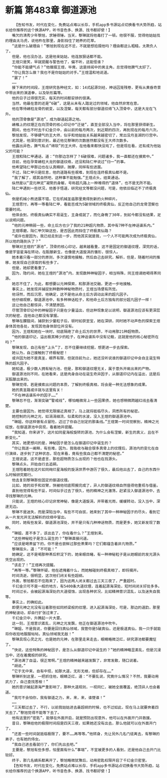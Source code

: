 # 新篇 第483章 御道源池
        【告知书友，时代在变化，免费站点难以长存，手机app多书源站点切换看书大势所趋，站长给你推荐的这个换源APP，听书音色多、换源、找书都好使！】
       嘴欠的清秀少年黎旭，求锤得锤。当天，黎琳就将他毒打了一顿。他很不服，觉得他姑姑找的理由太马虎，说他杵在那里，身影挡住了她养的花草。
       “这是什么破理由！”黎旭到现在还不忿，不就是想拾掇他吗？理由都这么粗糙，太欺负人了。
       但是，他也没办法，这是他亲姑姑，他连放狠话都不能。
       王煊只是笑，早就提醒与警告他了，偏不听，这能怪谁？
       “你能不能硬气点？”他撺掇王煊，毕竟，这是绯闻中的男主角，总觉得他脾气太好了。
       “你让我怎么做？我也不是你姑姑的对手。”王煊温和地说道。
       “罢了！”
       ……
       接下来的时间段，王煊研究各种经文，如：14式起源剑经，神话囚笼残卷，更有从黄昏奇景中带出来的演道拳，以及斩形篇等。
       他的日子过得很充实，每天的时间都安排的很满。
       当然，他最在意的还是“6破”，这是从未有人踏足过的领域，他自然非常在意。
       他在等待嵴柱龙骨的蜕变，以及涅槃，每天都有部分御道纹络飞入顶骨中，这是大龙在飞升。
       他的顶骨像是“源池”，成为御道起源之地。
       嵴椎上的纹理正在向顶骨的核心印记中“迁徙”，直至全部没入当中，将在那里获得新生。
       期间，他也不时去千幻金贝中，由以前的每月两次，到近期的四次，再到现在的每月六次。
       黎旭发现，不够硬气的王大师，似乎和他姑姑关系越来越密切了，常出没月圣湖的行宫中。
       尤其是，他深刻意识到，最近他见黎琳的次数居然都没有王大师次数多。
       他露出异色，脾气有点“绵软”的王大师，在他看来都快没戏了，但是现在看，还有成为他姑父的可能？
       王煊和陆仁甲通话，道：“你那边怎样了？6破很难，问题诸多，我一直都还在摸索中。”
       目前，他在孕育嵴柱大龙的御道纹络，还没和陆仁甲说过“归一”的事。
       他希望陆仁甲那边也在认真精研，揣摩，同样有些进展。
       不过，陆仁甲只是叹息，他的道路有些艰难，到现在连终极真仙都不是。
       “我了解了，顺其自然吧，这种事不能勉强。”王煊点头，结束通话。
       纵然是以“混元神泥”凝聚的身躯，号称超凡路上一种难得的“道体”，也不是无所不能。
       陆仁甲遇到一些状况，他善于悟道，研究经文等都没问题，可是，他依旧临近不了终极真仙。
       倒是机械小熊进展不错，它在机械圣庙那里竟得到新的火种碎片。
       王煊思忖，再等一等看陆仁甲，看能否成为5破领域的终极真仙，反正他自己的龙骨涅槃也需要时间。
       他体会到，终极真仙确实不易诞生，主身成就了，而化身晚了30年，到如今都没有结果，足以说明问题。
       “他的元神稍弱一些，命土后方也少了我的21种超凡物质，其中有7种不在神话谱系内。”
       王煊琢磨，陆仁甲欠缺这些，是否因此而挡住了终极真仙路？
       “或许也是因为，我已经走到这一步，而他其实就是我，一个人不可能两次成为终极真仙，所以他的路到头了？”
       黎琳对王煊的“源池”，顶骨的核心印记，越来越看重，这不是固定的御道纹理，深究的话，像是宇宙星海在转动，在酝酿新生，也像是大道旋涡的雏形，很惊人。
       她本着只看一部分的原则，多次谨慎地接触，然后自己去研究，解析，但是，随着时间的推移，她发现自己获取的有些多了。
       但是，她却更看重了。
       因为，隐约间，她在王煊的“源池”内，发现数种神秘因子，相当特殊，同王煊请她喝得茶同源。
       她忍不住了，为此，都想要以元神探索，和那源池交融，更进一步地接触。
       事实上，她发现并捕捉到种数种神秘物质时，王煊当场便有所觉。
       他讶然，而后沉思，他确定，这不是他从命土后方调动出来的超凡因子。
       他仔细观察，御道源池中，有多种神话粒子，和他命土后方独有的部分超凡因子一样！
       这让他自己都惊异，不清楚原因。
       尽管顶骨印记中的神秘因子只是在少量溢出，但这种现象足以说明，御道源池应该有更深层次的秘密，连他自己都没有掌握。
       黎琳在朦胧间，捕获到少量粒子后，顿时如获至宝，她在深研，同时她不动声色的探索王煊身体其他各处，发现其他身体部位并没有。
       因为，王煊和她在一块时，彻底隔绝了命土后方的世界，不动用那21种超物质。
       “他的御道印记，溢出极其稀少的粒子，在神话谱系中没有记载，这就是他的核心秘密所在吗？”
       黎琳发现，自己有些“上头”了，忍不住要继续挖掘，想更进一步去探索。
       她认为，自己接触到了终极秘密！
       或许因为她不是真圣，眼界有限，但就目前为止，她还没听说谁的御道印记中会自主诞生特殊的超凡因子。
       她知道，极少数人拥有秘力池，但是，那和御道纹理无关，属于意外开凿出来的产物。
       御道源池则不同，在她看来，这是肉身自动在诞生奇异因子，从御道印记内在溢出，这是后天酝酿出来的。
       黎琳觉得，若是摸索出问题的本质，了解到终极真相，将会是一种无法想象的成果。
       她的真圣路或许就与这里有关！
       “不在神话谱系中的因子……”
       黎琳忍不住，渐渐突破“警戒线”，哪怕略微背上一些因果债，她也想稍微跨越红线去看清楚。
       主要也是因为，她觉得无限接近真相了，马上就将抵临尽头，洞悉所有的秘密。
       她控制的元神之光，如涓涓细流，似柔和的水波，没入王煊的御道源池中。
       “琳姐，你这样做有点冒险，迈过了你自己划定的那条线。”王煊第一时间觉察到，精神之光绽放，在御道源池中具现，看着她并提醒。
       “我知道，你来讲下，这片如同星海般旋转的源池，为什么会有涅槃，新生的真义，且在不断变化。”
       其实，她更想问的是，神秘因子是怎么在御道印记中诞生的？
       “你让我逐一阐释，有些难，因为，我吸收与融合很多真骨上的纹理后，源池内的变化在自行演绎，逐步到了这种状态，现在来看，竟有些我自己都不清楚的秘密。”
       王煊说道，这不是虚言，那些超物质怎么出现的？他也在找源头。
       黎琳点头，开始自行去追朔。
       王煊陪着她在这片如同绚烂星海般的旋涡世界中游历了很久，最后他出去了，自己的东西什么时候研究都行。
       他去复刻黎琳那些固定的御道纹理。
       比如，她的双手和双臂，快被他彻底照搬完成了，异人的御道纹络自然值得他重视与借鉴。
       直到他觉得有些不妥，时间似乎过去了很久，他的精神之光激荡，赶紧没入御道源池中，去寻找黎琳的元神。
       只能说，王煊的核心印记非常神秘，像是大道旋涡，并带着光雨，缓缓转动，没入当中，深邃无边。
       黎琳不是迷失，而是深陷当中，有些不可自拔，她来到了其中一种神秘因子的尽头，看到它从一片发光并无法解析的纹络中冒出。
       同时，她有些发呆，御道源池深处，并不是只有几种神话物质，而是更多，她又新发现了数种。
       “琳姐，差不多了，该出去了，你在看什么？”王煊到来。
       “这些神秘粒子是怎么诞生的？”黎琳直接问道。
       “应该是喝茶留下的，你不是也尝鲜过那些茶果吗？它们都蕴含着非凡物质。”
       黎琳摇头，道：“不可能！”
       她确定，这不是喝那种茶后积淀下的，她亲眼目睹，有一种神秘粒子是从她眼前的发光源头凭空出现的。
       “该走了！”王煊再次提醒。
       “再等一等。”黎琳怀疑，他在遮掩着什么，而她触碰到终极真相了，即将揭开。
       时间流逝，很明显，这次他们闭关有些超纲。
       外面，黎旭都忍不住跑来了，因为这两人闭关都过去三天三夜了，严重超时。
       千幻金贝可不是一般的地方，有5400条大道纹理，连着起源海深处，短时间闭关好处多多。
       时间过长，会被起源海深处的大道侵蚀，出现各种状况，比如精神意识混乱，以及迷失自我等。
       事实上，的确如此。
       即便元神之光没有沿着那些如同桥梁般的纹理，进入起源海深处，可是，那边的道韵，那里的神秘波动，却自行扩张过来了。
       千幻金贝中，升腾起一片大雾。
       这一刻，王煊意识紊乱，元神之光发飘，他正在御道源池中吹牛。
       “琳姐，不是我说，你要是回归真仙领域，我管你是5破真仙，还是极道真仙，我一只手就能将你收拾地服服帖帖，真仙领域我无敌！”
       黎琳具现心灵之光，也是她的元神，在那里走来走去，眼睛略微泛红，研究源池都要魔怔了。
       “快说，这些特殊的神秘因子，是怎么从御道印记中诞生的？”她的精神略显紊乱，但是沉浸当中，还在着魔般的研究。
       “源池满了自溢，很正常啊。”王煊的精神越来越发飘了，非常发散，随口说着。
       “胡说。”
       “它于无中来，自有中现，如那大道，无形无根，但却存在……”
       黎琳听到这里，一把抓住他，眼睛泛红，道：“不要乱说，究竟什么情况？不然，我要动用武力了，自己查找答桉！”
       她的意识被起源海严重影响了，那种大道规则，一视同仁，被她全面覆盖，绝顶异人也会着道。
       “我可不会怕你，我有御道之力，来，来，来，谁憷谁！”
       ……
       “三天都过去了，不行，以前我姑姑进去最超纲的时候，也不过如此，现在马上就要奔着四天去了。”黎旭觉得不能等下去了。
       他有这里的“密匙”，能够在外面开启，就是预防出现意外，他可以在外面开门并救援。
       昔日，黎琳给他的极限时间段是四天三夜，如果她还没有出去，那么他就可以在外面开门了。
       “还差一些时间就抵临极限了，要不……再等等。”他转身，先让另外几名门徒离去，有黎琳的弟子，也有她的侍女。
       “我自己进去看就行了，你们先出去吧。”
       主要是，黎旭有些多想，怕里面有什么“事端”，不宜被更多的人看到，还是他自己去开门比较好。
       终于，那几名嫡系都离开了，黎旭略微犹豫后，动用密匙权限开启了千幻金贝密室。
       【告知书友，时代在变化，免费站点难以长存，手机app多书源站点切换看书大势所趋，站长给你推荐的这个换源APP，听书音色多、换源、找书都好使！】
